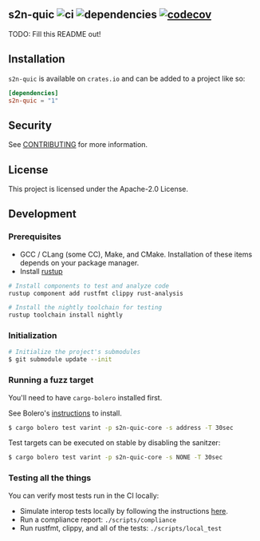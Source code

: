 ## s2n-quic ![ci](https://github.com/awslabs/s2n-quic/workflows/ci/badge.svg) ![dependencies](https://github.com/awslabs/s2n-quic/workflows/dependencies/badge.svg) [![codecov](https://codecov.io/gh/awslabs/s2n-quic/branch/main/graph/badge.svg?token=DUSPM9SQW2)](https://codecov.io/gh/awslabs/s2n-quic)

TODO: Fill this README out!

## Installation

`s2n-quic` is available on `crates.io` and can be added to a project like so:

```toml
[dependencies]
s2n-quic = "1"
```

## Security

See [CONTRIBUTING](CONTRIBUTING.md#security-issue-notifications) for more information.

## License

This project is licensed under the Apache-2.0 License.

## Development

### Prerequisites

- GCC / CLang (some CC), Make, and CMake. Installation of these
  items depends on your package manager.
- Install [rustup](https://rustup.rs/)

```sh
# Install components to test and analyze code
rustup component add rustfmt clippy rust-analysis

# Install the nightly toolchain for testing
rustup toolchain install nightly
```

### Initialization

```sh
# Initialize the project's submodules
$ git submodule update --init
```

### Running a fuzz target

You'll need to have `cargo-bolero` installed first.

See Bolero's [instructions](https://camshaft.github.io/bolero/cli-installation.html) to install.

```bash
$ cargo bolero test varint -p s2n-quic-core -s address -T 30sec
```

Test targets can be executed on stable by disabling the sanitzer:

```bash
$ cargo bolero test varint -p s2n-quic-core -s NONE -T 30sec
```

### Testing all the things

You can verify most tests run in the CI locally:

 * Simulate interop tests locally by following the instructions [here](scripts/interop/README.md).
 * Run a compliance report: `./scripts/compliance`
 * Run rustfmt, clippy, and all of the tests: `./scripts/local_test`

